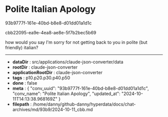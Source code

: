 # Polite Italian Apology

93b9777f-161e-40bd-b8e8-d01dd01a1d1c

cbb22095-ea9e-4ea8-ae8e-5f7b2bec5b69

how would you say I'm sorry for not getting back to you in polite (but friendly) italian?

---

* **dataDir** : src/applications/claude-json-converter/data
* **rootDir** : claude-json-converter
* **applicationRootDir** : claude-json-converter
* **tags** : p10.p20.p30.p40.p50
* **done** : false
* **meta** : {
  "conv_uuid": "93b9777f-161e-40bd-b8e8-d01dd01a1d1c",
  "conv_name": "Polite Italian Apology",
  "updated_at": "2024-10-11T14:13:38.968169Z"
}
* **filepath** : /home/danny/github-danny/hyperdata/docs/chat-archives/md/93b9/2024-10-11_cbb.md